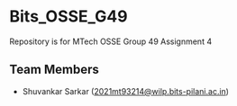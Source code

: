 # Bits_OSSE_G49
Repository is for MTech OSSE Group 49 Assignment 4

## Team Members
* Shuvankar Sarkar (2021mt93214@wilp.bits-pilani.ac.in)
